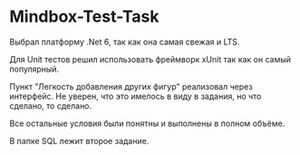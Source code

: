 # Mindbox-Test-Task
Выбрал платформу .Net 6, так как она самая свежая и LTS.

Для Unit тестов решил использовать фреймворк xUnit так как он самый популярный.

Пункт "Легкость добавления других фигур" реализовал через интерфейс. Не уверен, что это имелось в виду в задания, но что сделано, то сделано.

Все остальные условия были понятны и выполнены в полном объёме.

В папке SQL лежит второе задание.
